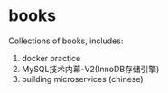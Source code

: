 # books
Collections of books, includes:

1. docker practice
2. MySQL技术内幕-V2(InnoDB存储引擎)
3. building microservices (chinese)

